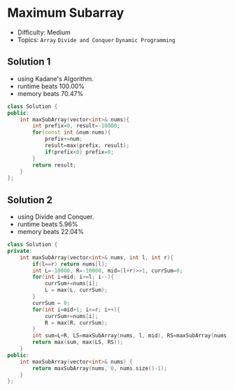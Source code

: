# Maximum Subarray
- Difficulty: Medium
- Topics: `Array` `Divide and Conquer` `Dynamic Programming`

<!-- ## Data Structure
``` cpp
``` -->

## Solution 1
- using Kadane's Algorithm.
- runtime beats 100.00%
- memory beats 70.47%
``` cpp
class Solution {
public:
    int maxSubArray(vector<int>& nums){
        int prefix=0, result=-10000;
        for(const int &num:nums){
            prefix+=num;
            result=max(prefix, result);
            if(prefix<0) prefix=0;
        }
        return result;
    }
};
```

## Solution 2
- using Divide and Conquer.
- runtime beats 5.96%
- memory beats 22.04%
``` cpp
class Solution {
private:
    int maxSubArray(vector<int>& nums, int l, int r){
        if(l==r) return nums[l];
        int L=-10000, R=-10000, mid=(l+r)>>1, currSum=0;
        for(int i=mid; i>=l; i--){
            currSum+=nums[i];
            L = max(L, currSum);
        }
        currSum = 0;
        for(int i=mid+1; i<=r; i++){
            currSum+=nums[i];
            R = max(R, currSum);
        }
        int sum=L+R, LS=maxSubArray(nums, l, mid), RS=maxSubArray(nums, mid+1, r);
        return max(sum, max(LS, RS));
    }
public:
    int maxSubArray(vector<int>& nums) {
        return maxSubArray(nums, 0, nums.size()-1);
    }
};
```

<!-- ## Improving
### source code
- runtime beats 
- memory beats 
``` cpp
``` -->